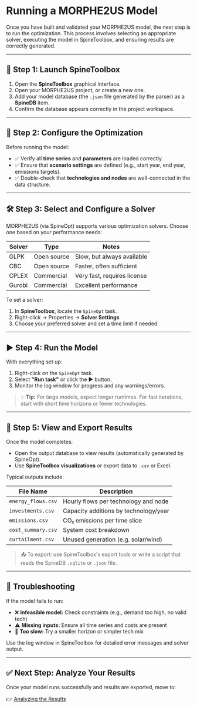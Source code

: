 # Running a MORPHE2US Model

Once you have built and validated your MORPHE2US model, the next step is to run the optimization. This process involves selecting an appropriate solver, executing the model in SpineToolbox, and ensuring results are correctly generated.

---

## 🚀 Step 1: Launch SpineToolbox

1. Open the **SpineToolbox** graphical interface.
2. Open your MORPHE2US project, or create a new one.
3. Add your model database (the `.json` file generated by the parser) as a **SpineDB** item.
4. Confirm the database appears correctly in the project workspace.

---

## 🧠 Step 2: Configure the Optimization

Before running the model:

- ✅ Verify all **time series** and **parameters** are loaded correctly.
- ✅ Ensure that **scenario settings** are defined (e.g., start year, end year, emissions targets).
- ✅ Double-check that **technologies and nodes** are well-connected in the data structure.

---

## 🛠️ Step 3: Select and Configure a Solver

MORPHE2US (via SpineOpt) supports various optimization solvers. Choose one based on your performance needs:

| Solver  | Type         | Notes                      |
|---------|--------------|----------------------------|
| GLPK    | Open source  | Slow, but always available |
| CBC     | Open source  | Faster, often sufficient   |
| CPLEX   | Commercial   | Very fast, requires license|
| Gurobi  | Commercial   | Excellent performance      |

To set a solver:
1. In **SpineToolbox**, locate the `SpineOpt` task.
2. Right-click → Properties → **Solver Settings**
3. Choose your preferred solver and set a time limit if needed.

---

## ▶️ Step 4: Run the Model

With everything set up:

1. Right-click on the `SpineOpt` task.
2. Select **"Run task"** or click the ▶️ button.
3. Monitor the log window for progress and any warnings/errors.

> 💡 **Tip:** For large models, expect longer runtimes. For fast iterations, start with short time horizons or fewer technologies.

---

## 📁 Step 5: View and Export Results

Once the model completes:

- Open the output database to view results (automatically generated by SpineOpt).
- Use **SpineToolbox visualizations** or export data to `.csv` or Excel.

Typical outputs include:

| File Name                  | Description                               |
|---------------------------|-------------------------------------------|
| `energy_flows.csv`        | Hourly flows per technology and node      |
| `investments.csv`         | Capacity additions by technology/year     |
| `emissions.csv`           | CO₂ emissions per time slice              |
| `cost_summary.csv`        | System cost breakdown                     |
| `curtailment.csv`         | Unused generation (e.g. solar/wind)       |

> 📤 To export: use SpineToolbox's export tools or write a script that reads the SpineDB `.sqlite` or `.json` file.

---

## 🧰 Troubleshooting

If the model fails to run:

- ❌ **Infeasible model:** Check constraints (e.g., demand too high, no valid tech)
- ⚠️ **Missing inputs:** Ensure all time series and costs are present
- 🐌 **Too slow:** Try a smaller horizon or simpler tech mix

Use the log window in SpineToolbox for detailed error messages and solver output.

---

## ✅ Next Step: Analyze Your Results

Once your model runs successfully and results are exported, move to:

👉 [Analyzing the Results](analysing_a_model.md)
